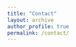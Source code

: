 ```yaml
---
title: "Contact"
layout: archive
author_profile: true
permalink: /contact/
---
```


<!-- 
6. Contact Information

	•	Contact Form: A simple form for visitors to reach out to you.
	•	Email and Social Media Links: Make it easy for people to connect with you through various platforms.
	•	Location: If relevant, include your city or region. -->
